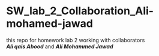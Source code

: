 # SW_lab_2_Collaboration_Ali-mohamed-jawad
this repo for homework lab 2 working with collaborators  
***Ali qais Abood*** and ***Ali Mohammed Jawad***
